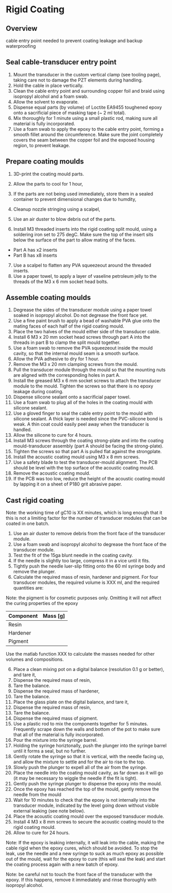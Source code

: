 # Rigid Coating

## Overview
cable entry point needed to prevent coating leakage and backup waterproofing

## Seal cable-transducer entry point

1. Mount the transducer in the custom vertical clamp (see tooling page), taking care not to damage the PZT elements during handling.
2. Hold the cable in place vertically.
3. Clean the cable entry point and surrounding copper foil and braid using isopropyl alcohol and a foam swab.
4. Allow the solvent to evaporate.
5. Dispense equal parts (by volume) of Loctite EA9455 toughened epoxy onto a sacrificial piece of masking tape (~ 2 ml total).
6. Mix thoroughly for 1 minute using a small plastic rod, making sure all material is fully incorporated.
7. Use a foam swab to apply the epoxy to the cable entry point, forming a smooth fillet around the circumference. Make sure the joint completely covers the seam between the copper foil and the exposed housing region, to prevent leakage.

## Prepare coating moulds

1. 3D-print the coating mould parts.
2. Allow the parts to cool for 1 hour,
3. If the parts are not being used immediately, store them in a sealed container to prevent dimensional changes due to humdity,
4. Cleanup nozzle stringing using a scalpel,
5. Use an air duster to blow debris out of the parts.

6. Install M3 threaded inserts into the rigid coating split mould, using a soldering iron set to 275 degC. Make sure the top of the insert sits below the surface of the part to allow mating of the faces.
- Part A has x2 inserts
- Part B has x8 inserts
7. Use a scalpel to flatten any PVA squeezeout around the threaded inserts.
8. Use a paper towel, to apply a layer of vaseline petroleum jelly to the threads of the M3 x 6 mm socket head bolts.

## Assemble coating moulds

1. Degrease the sides of the transducer module using a paper towel soaked in isopropyl alcohol. Do not degrease the front face yet.
2. Use a fine paint brush to apply a bead of washable PVA glue onto the mating faces of each half of the rigid coating mould. 
3. Place the two halves of the mould either side of the transducer cable.
4. Install 6 M3 x 20 mm socket head screws through part A into the threads in part B to clamp the split mould together.
5. Use a foam swab to remove the PVA squeezeout inside the mould cavity, so that the internal mould seam is a smooth surface.
6. Allow the PVA adhesive to dry for 1 hour.
7. Remove the M3 x 20 mm clamping screws from the mould.
7. Pull the transducer module through the mould so that the mounting nuts are aligned with the corresponding holes in part A.
8. Install the greased M3 x 6 mm socket screws to attach the transducer module to the mould. Tighten the screws so that there is no epoxy leakage during coating.
9. Dispense silicone sealant onto a sacrificial paper towel.
10. Use a foam swab to plug all of the holes in the coating mould with silicone sealant.
11. Use a gloved finger to seal the cable entry point to the mould with silicone sealant. A thick layer is needed since the PVC-silicone bond is weak. A thin coat could easily peel away when the transducer is handled.
12. Allow the silicone to cure for 4 hours.
13. Install M3 screws through the coating strong-plate and into the coating mould-transducer assembly (part A should be facing the strong-plate).
14. Tighten the screws so that part A is pulled flat against the strongplate.
15. Install the acoustic coating mould using M3 x 8 mm screws.
16. Use a safety blade to test the transducer-mould alignment. The PCB should be level with the top surface of the acoustic coating mould.
17. Remove the acoustic coating mould.
18. If the PCB was too low, reduce the height of the acoustic coating mould by lapping it on a sheet of P180 grit abrasive paper.


## Cast rigid coating

Note: the working time of gC10 is XX minutes, which is long enough that it this is not a limiting factor for the number of transducer modules that can be coated in one batch.

1. Use an air duster to remove debris from the front face of the transducer module.
2. Use a foam swab and isopropyl alcohol to degrease the front face of the transducer module.
3. Test the fit of the 15ga blunt needle in the coating cavity.
4. If the needle is slightly too large, compress it in a vice until it fits.
5. Tightly push the needle luer-slip fitting onto the 60 ml syringe body and remove the plunger.
5. Calculate the required mass of resin, hardener and pigment. For four transducer modules, the required volume is XXX ml, and the required quantities are:

Note: the pigment is for cosmetic purposes only. Omitting it will not affect the curing properties of the epoxy

| Component | Mass [g] |
|-----------|----------|
|Resin | |
|Hardener | |
|Pigment | |

Use the matlab function XXX to calculate the masses needed for other volumes and compositions.

6. Place a clean mixing pot on a digital balance (resolution 0.1 g or better), and tare it,
7. Dispense the required mass of resin,
8. Tare the balance.
9. Dispense the required mass of hardener,
10. Tare the balance.
11. Place the glass plate on the digital balance, and tare it,
12. Dispense the required mass of resin,
13. Tare the balance.
14. Dispense the required mass of pigment.
15. Use a plastic rod to mix the components together for 5 minutes. Frequently scrape down the walls and bottom of the pot to make sure that all of the material is fully incorporated.
16. Pour the mixture into the syringe barrel.
17. Holding the syringe horiztonally, push the plunger into the syringe barrel until it forms a seal, but no further.
1. Gently rotate the syringe so that it is vertical, with the needle facing up, and allow the mixture to settle and for the air to rise to the top.
19. Slowly push the plunger to expell all of the air from the syringe.
20. Place the needle into the coating mould cavity, as far down as it will go (it may be necessary to wiggle the needle if the fit is tight).
21. Gently push the syringe plunger to dispense the epoxy into the mould.
22. Once the epoxy has reached the top of the mould, gently remove the needle from the mould
23. Wait for 10 minutes to check that the epoxy is not internally into the transducer module, indicated by the level going down without visible external leaking (see note below).
24. Place the acoustic coating mould over the exposed transducer module.
25. Install 4 M3 x 8 mm screws to secure the acoustic coating mould to the rigid coating mould.
26. Allow to cure for 24 hours.

Note: If the epoxy is leaking internally, it will leak into the cable, making the cable rigid when the epoxy cures, which should be avoided. To stop the leak, use the needle and a new syringe to suck as much epoxy as possible out of the mould, wait for the epoxy to cure (this will seal the leak) and start the coating process again with a new batch of epoxy.

Note: be careful not to touch the front face of the transducer with the epoxy. If this happens, remove it immediately and rinse thoroughly with isopropyl alcohol.